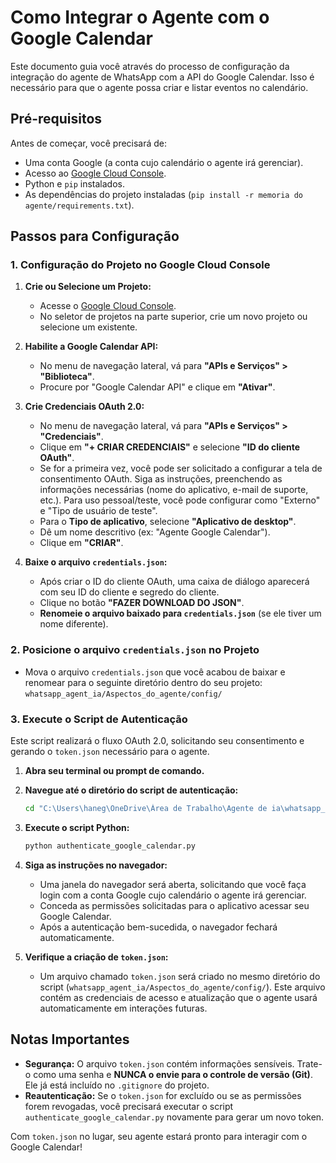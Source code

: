 # Como Integrar o Agente com o Google Calendar

Este documento guia você através do processo de configuração da integração do agente de WhatsApp com a API do Google Calendar. Isso é necessário para que o agente possa criar e listar eventos no calendário.

## Pré-requisitos

Antes de começar, você precisará de:

*   Uma conta Google (a conta cujo calendário o agente irá gerenciar).
*   Acesso ao [Google Cloud Console](https://console.cloud.google.com/).
*   Python e `pip` instalados.
*   As dependências do projeto instaladas (`pip install -r memoria do agente/requirements.txt`).

## Passos para Configuração

### 1. Configuração do Projeto no Google Cloud Console

1.  **Crie ou Selecione um Projeto:**
    *   Acesse o [Google Cloud Console](https://console.cloud.google.com/).
    *   No seletor de projetos na parte superior, crie um novo projeto ou selecione um existente.

2.  **Habilite a Google Calendar API:**
    *   No menu de navegação lateral, vá para **"APIs e Serviços" > "Biblioteca"**.
    *   Procure por "Google Calendar API" e clique em **"Ativar"**.

3.  **Crie Credenciais OAuth 2.0:**
    *   No menu de navegação lateral, vá para **"APIs e Serviços" > "Credenciais"**.
    *   Clique em **"+ CRIAR CREDENCIAIS"** e selecione **"ID do cliente OAuth"**.
    *   Se for a primeira vez, você pode ser solicitado a configurar a tela de consentimento OAuth. Siga as instruções, preenchendo as informações necessárias (nome do aplicativo, e-mail de suporte, etc.). Para uso pessoal/teste, você pode configurar como "Externo" e "Tipo de usuário de teste".
    *   Para o **Tipo de aplicativo**, selecione **"Aplicativo de desktop"**.
    *   Dê um nome descritivo (ex: "Agente Google Calendar").
    *   Clique em **"CRIAR"**.

4.  **Baixe o arquivo `credentials.json`:**
    *   Após criar o ID do cliente OAuth, uma caixa de diálogo aparecerá com seu ID do cliente e segredo do cliente.
    *   Clique no botão **"FAZER DOWNLOAD DO JSON"**.
    *   **Renomeie o arquivo baixado para `credentials.json`** (se ele tiver um nome diferente).

### 2. Posicione o arquivo `credentials.json` no Projeto

*   Mova o arquivo `credentials.json` que você acabou de baixar e renomear para o seguinte diretório dentro do seu projeto:
    `whatsapp_agent_ia/Aspectos_do_agente/config/`

### 3. Execute o Script de Autenticação

Este script realizará o fluxo OAuth 2.0, solicitando seu consentimento e gerando o `token.json` necessário para o agente.

1.  **Abra seu terminal ou prompt de comando.**

2.  **Navegue até o diretório do script de autenticação:**
    ```bash
    cd "C:\Users\haneg\OneDrive\Área de Trabalho\Agente de ia\whatsapp_agent_ia\Aspectos_do_agente\config\"
    ```

3.  **Execute o script Python:**
    ```bash
    python authenticate_google_calendar.py
    ```

4.  **Siga as instruções no navegador:**
    *   Uma janela do navegador será aberta, solicitando que você faça login com a conta Google cujo calendário o agente irá gerenciar.
    *   Conceda as permissões solicitadas para o aplicativo acessar seu Google Calendar.
    *   Após a autenticação bem-sucedida, o navegador fechará automaticamente.

5.  **Verifique a criação de `token.json`:**
    *   Um arquivo chamado `token.json` será criado no mesmo diretório do script (`whatsapp_agent_ia/Aspectos_do_agente/config/`). Este arquivo contém as credenciais de acesso e atualização que o agente usará automaticamente em interações futuras.

## Notas Importantes

*   **Segurança:** O arquivo `token.json` contém informações sensíveis. Trate-o como uma senha e **NUNCA o envie para o controle de versão (Git)**. Ele já está incluído no `.gitignore` do projeto.
*   **Reautenticação:** Se o `token.json` for excluído ou se as permissões forem revogadas, você precisará executar o script `authenticate_google_calendar.py` novamente para gerar um novo token.

Com `token.json` no lugar, seu agente estará pronto para interagir com o Google Calendar!
